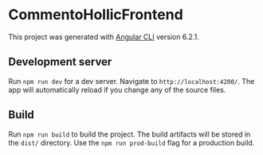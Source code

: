 # CommentoHollicFrontend

This project was generated with [Angular CLI](https://github.com/angular/angular-cli) version 6.2.1.

## Development server

Run `npm run dev` for a dev server. Navigate to `http://localhost:4200/`. The app will automatically reload if you change any of the source files.

## Build

Run `npm run build` to build the project. The build artifacts will be stored in the `dist/` directory. Use the `npm run prod-build` flag for a production build.
